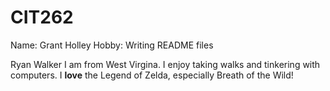 # CIT262

Name: Grant Holley
Hobby: Writing README files

Ryan Walker
I am from West Virgina. I enjoy taking walks and tinkering with computers. I **love** the Legend of Zelda, especially Breath of the Wild! 

